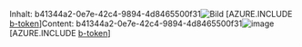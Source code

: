 <span data-ttu-id="91f1d-101">Inhalt: b41344a2-0e7e-42c4-9894-4d8465500f31![Bild](a5418e29-3e3e-4743-a791-b0526273a806.png)
[AZURE.INCLUDE [b-token](d160da59-5d61-4bb2-a1b5-a749b1a9fd17.md)]</span><span class="sxs-lookup"><span data-stu-id="91f1d-101">Content: b41344a2-0e7e-42c4-9894-4d8465500f31![image](a5418e29-3e3e-4743-a791-b0526273a806.png)
[AZURE.INCLUDE [b-token](d160da59-5d61-4bb2-a1b5-a749b1a9fd17.md)]</span></span>
